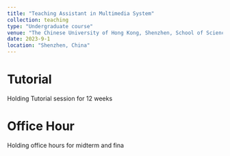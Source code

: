 ```yaml
---
title: "Teaching Assistant in Multimedia System"
collection: teaching
type: "Undergraduate course"
venue: "The Chinese University of Hong Kong, Shenzhen, School of Science and Engineering"
date: 2023-9-1
location: "Shenzhen, China"
---
```



Tutorial
======
Holding Tutorial session for 12 weeks

Office Hour
======
Holding office hours for midterm and fina

